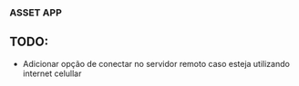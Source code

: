### ASSET APP

## TODO:

   * Adicionar opção de conectar no servidor remoto caso esteja utilizando internet celullar
